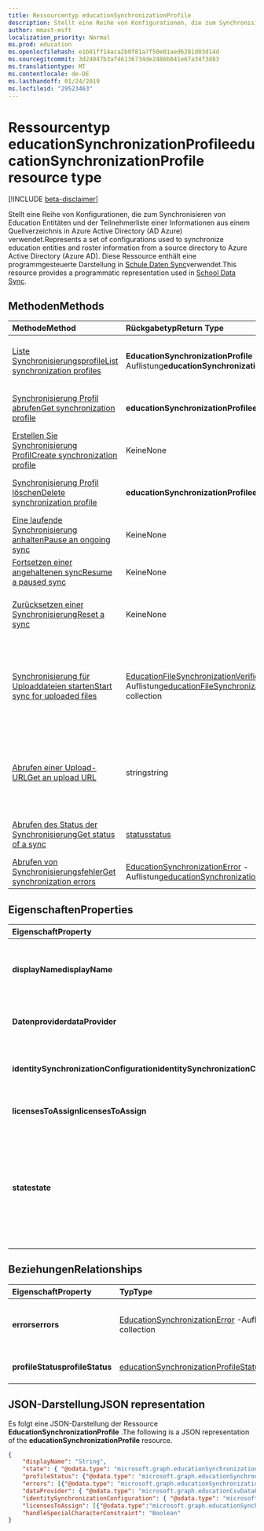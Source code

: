 ```yaml
---
title: Ressourcentyp educationSynchronizationProfile
description: Stellt eine Reihe von Konfigurationen, die zum Synchronisieren von Education Entitäten und der Teilnehmerliste einer Informationen aus einem Quellverzeichnis in Azure Active Directory (AD Azure) verwendet. Diese Ressource enthält eine programmgesteuerte Darstellung in Schule Daten Sync verwendet.
author: mmast-msft
localization_priority: Normal
ms.prod: education
ms.openlocfilehash: e1b81ff14aca2b0f81a7f50e01aed6281d03d14d
ms.sourcegitcommit: 3d24047b3af46136734de2486b041e67a34f3d83
ms.translationtype: MT
ms.contentlocale: de-DE
ms.lasthandoff: 01/24/2019
ms.locfileid: "29523463"
---
```

# <a name="educationsynchronizationprofile-resource-type"></a><span data-ttu-id="a9e16-104">Ressourcentyp educationSynchronizationProfile</span><span class="sxs-lookup"><span data-stu-id="a9e16-104">educationSynchronizationProfile resource type</span></span>

[!INCLUDE [beta-disclaimer](../../includes/beta-disclaimer.md)]

<span data-ttu-id="a9e16-105">Stellt eine Reihe von Konfigurationen, die zum Synchronisieren von Education Entitäten und der Teilnehmerliste einer Informationen aus einem Quellverzeichnis in Azure Active Directory (AD Azure) verwendet.</span><span class="sxs-lookup"><span data-stu-id="a9e16-105">Represents a set of configurations used to synchronize education entities and roster information from a source directory to Azure Active Directory (Azure AD).</span></span> <span data-ttu-id="a9e16-106">Diese Ressource enthält eine programmgesteuerte Darstellung in [Schule Daten Sync](https://sds.microsoft.com)verwendet.</span><span class="sxs-lookup"><span data-stu-id="a9e16-106">This resource provides a programmatic representation used in [School Data Sync](https://sds.microsoft.com).</span></span>

## <a name="methods"></a><span data-ttu-id="a9e16-107">Methoden</span><span class="sxs-lookup"><span data-stu-id="a9e16-107">Methods</span></span>

| <span data-ttu-id="a9e16-108">Methode</span><span class="sxs-lookup"><span data-stu-id="a9e16-108">Method</span></span> | <span data-ttu-id="a9e16-109">Rückgabetyp</span><span class="sxs-lookup"><span data-stu-id="a9e16-109">Return Type</span></span> | <span data-ttu-id="a9e16-110">Beschreibung</span><span class="sxs-lookup"><span data-stu-id="a9e16-110">Description</span></span> |
|:-|:-|:-|
| [<span data-ttu-id="a9e16-111">Liste Synchronisierungsprofile</span><span class="sxs-lookup"><span data-stu-id="a9e16-111">List synchronization profiles</span></span>](../api/educationsynchronizationprofile-list.md) | <span data-ttu-id="a9e16-112">**EducationSynchronizationProfile** -Auflistung</span><span class="sxs-lookup"><span data-stu-id="a9e16-112">**educationSynchronizationProfile** collection</span></span> | <span data-ttu-id="a9e16-113">Abrufen von Listen aller Profile für die Synchronisierung im Mandanten.</span><span class="sxs-lookup"><span data-stu-id="a9e16-113">Get a list of all the synchronization profiles in the tenant.</span></span> |
| [<span data-ttu-id="a9e16-114">Synchronisierung Profil abrufen</span><span class="sxs-lookup"><span data-stu-id="a9e16-114">Get synchronization profile</span></span>](../api/educationsynchronizationprofile-get.md) | <span data-ttu-id="a9e16-115">**educationSynchronizationProfile**</span><span class="sxs-lookup"><span data-stu-id="a9e16-115">**educationSynchronizationProfile**</span></span> | <span data-ttu-id="a9e16-116">Abrufen von einem bestimmten Profil, wenn der Bezeichner Profil.</span><span class="sxs-lookup"><span data-stu-id="a9e16-116">Retrieve a specific profile given the profile identifier.</span></span> |
| [<span data-ttu-id="a9e16-117">Erstellen Sie Synchronisierung Profil</span><span class="sxs-lookup"><span data-stu-id="a9e16-117">Create synchronization profile</span></span>](../api/educationsynchronizationprofile-post.md) | <span data-ttu-id="a9e16-118">Keine</span><span class="sxs-lookup"><span data-stu-id="a9e16-118">None</span></span> | <span data-ttu-id="a9e16-119">Erstellen Sie ein neues Profil Synchronisierung.</span><span class="sxs-lookup"><span data-stu-id="a9e16-119">Create a new synchronization profile.</span></span> |
| [<span data-ttu-id="a9e16-120">Synchronisierung Profil löschen</span><span class="sxs-lookup"><span data-stu-id="a9e16-120">Delete synchronization profile</span></span>](../api/educationsynchronizationprofile-delete.md) | <span data-ttu-id="a9e16-121">**educationSynchronizationProfile**</span><span class="sxs-lookup"><span data-stu-id="a9e16-121">**educationSynchronizationProfile**</span></span> | <span data-ttu-id="a9e16-122">Löschen von einem bestimmten Profil, wenn der Bezeichner Profil.</span><span class="sxs-lookup"><span data-stu-id="a9e16-122">Delete a specific profile given the profile identifier.</span></span> |
| [<span data-ttu-id="a9e16-123">Eine laufende Synchronisierung anhalten</span><span class="sxs-lookup"><span data-stu-id="a9e16-123">Pause an ongoing sync</span></span>](../api/educationsynchronizationprofile-pause.md) | <span data-ttu-id="a9e16-124">Keine</span><span class="sxs-lookup"><span data-stu-id="a9e16-124">None</span></span> | <span data-ttu-id="a9e16-125">Halten Sie eine laufende Synchronisation.</span><span class="sxs-lookup"><span data-stu-id="a9e16-125">Pause an ongoing synchronization.</span></span> |
| [<span data-ttu-id="a9e16-126">Fortsetzen einer angehaltenen sync</span><span class="sxs-lookup"><span data-stu-id="a9e16-126">Resume a paused sync</span></span>](../api/educationsynchronizationprofile-resume.md) | <span data-ttu-id="a9e16-127">Keine</span><span class="sxs-lookup"><span data-stu-id="a9e16-127">None</span></span> | <span data-ttu-id="a9e16-128">Fortzusetzen Sie eine angehaltene Synchronisierung.</span><span class="sxs-lookup"><span data-stu-id="a9e16-128">Resume a paused synchronization.</span></span> |
| [<span data-ttu-id="a9e16-129">Zurücksetzen einer Synchronisierung</span><span class="sxs-lookup"><span data-stu-id="a9e16-129">Reset a sync</span></span>](../api/educationsynchronizationprofile-reset.md) | <span data-ttu-id="a9e16-130">Keine</span><span class="sxs-lookup"><span data-stu-id="a9e16-130">None</span></span> | <span data-ttu-id="a9e16-131">Zurücksetzen Sie den Zustand des Profils und starten Sie Synchronisierung.</span><span class="sxs-lookup"><span data-stu-id="a9e16-131">Reset the state of the profile and restart synchronization.</span></span> |
| [<span data-ttu-id="a9e16-132">Synchronisierung für Uploaddateien starten</span><span class="sxs-lookup"><span data-stu-id="a9e16-132">Start sync for uploaded files</span></span>](../api/educationsynchronizationprofile-start.md) | <span data-ttu-id="a9e16-133">[EducationFileSynchronizationVerificationMessage](educationfilesynchronizationverificationmessage.md) -Auflistung</span><span class="sxs-lookup"><span data-stu-id="a9e16-133">[educationFileSynchronizationVerificationMessage](educationfilesynchronizationverificationmessage.md) collection</span></span>| <span data-ttu-id="a9e16-134">Überprüfen der hochgeladenen Dateien, und starten Sie die Synchronisierung.</span><span class="sxs-lookup"><span data-stu-id="a9e16-134">Verify the uploaded source files and start synchronization.</span></span> <span data-ttu-id="a9e16-135">Gilt nur, wenn der Datenanbieter [EducationCsvDataProvider](educationcsvdataprovider.md)ist.</span><span class="sxs-lookup"><span data-stu-id="a9e16-135">Applies only when the data provider is [educationCsvDataProvider](educationcsvdataprovider.md).</span></span> |
| [<span data-ttu-id="a9e16-136">Abrufen einer Upload-URL</span><span class="sxs-lookup"><span data-stu-id="a9e16-136">Get an upload URL</span></span>](../api/educationsynchronizationprofile-uploadurl.md) | <span data-ttu-id="a9e16-137">string</span><span class="sxs-lookup"><span data-stu-id="a9e16-137">string</span></span> | <span data-ttu-id="a9e16-138">Zurückgeben der kurzlebigen URL zum Hochladen der CSV-Datendateien.</span><span class="sxs-lookup"><span data-stu-id="a9e16-138">Return the short-lived URL to upload CSV data files.</span></span> <span data-ttu-id="a9e16-139">Gilt nur, wenn der Datenanbieter [EducationCsvDataProvider](educationcsvdataprovider.md)ist.</span><span class="sxs-lookup"><span data-stu-id="a9e16-139">Applies only when the data provider is [educationCsvDataProvider](educationcsvdataprovider.md).</span></span> |
| [<span data-ttu-id="a9e16-140">Abrufen des Status der Synchronisierung</span><span class="sxs-lookup"><span data-stu-id="a9e16-140">Get status of a sync</span></span>](../api/educationsynchronizationprofilestatus-get.md) | [<span data-ttu-id="a9e16-141">status</span><span class="sxs-lookup"><span data-stu-id="a9e16-141">status</span></span>](educationsynchronizationprofilestatus.md) | <span data-ttu-id="a9e16-142">Der Status eines bestimmten Synchronisierungsprofils zurückgegeben.</span><span class="sxs-lookup"><span data-stu-id="a9e16-142">Return the status of a specific synchronization profile.</span></span> |
| [<span data-ttu-id="a9e16-143">Abrufen von Synchronisierungsfehler</span><span class="sxs-lookup"><span data-stu-id="a9e16-143">Get synchronization errors</span></span>](../api/educationsynchronizationerrors-get.md) | <span data-ttu-id="a9e16-144">[EducationSynchronizationError](educationsynchronizationerror.md) -Auflistung</span><span class="sxs-lookup"><span data-stu-id="a9e16-144">[educationSynchronizationError](educationsynchronizationerror.md) collection</span></span>| <span data-ttu-id="a9e16-145">Rufen Sie alle Fehler während der Synchronisierung.</span><span class="sxs-lookup"><span data-stu-id="a9e16-145">Get all the errors generated during synchronization.</span></span> |

## <a name="properties"></a><span data-ttu-id="a9e16-146">Eigenschaften</span><span class="sxs-lookup"><span data-stu-id="a9e16-146">Properties</span></span>

| <span data-ttu-id="a9e16-147">Eigenschaft</span><span class="sxs-lookup"><span data-stu-id="a9e16-147">Property</span></span> | <span data-ttu-id="a9e16-148">Typ</span><span class="sxs-lookup"><span data-stu-id="a9e16-148">Type</span></span> | <span data-ttu-id="a9e16-149">Beschreibung</span><span class="sxs-lookup"><span data-stu-id="a9e16-149">Description</span></span> |
|:-|:-|:-|
| <span data-ttu-id="a9e16-150">**displayName**</span><span class="sxs-lookup"><span data-stu-id="a9e16-150">**displayName**</span></span> | <span data-ttu-id="a9e16-151">string</span><span class="sxs-lookup"><span data-stu-id="a9e16-151">string</span></span> |  <span data-ttu-id="a9e16-152">Name des Konfigurationsprofils zum Synchronisieren von Identitäten.</span><span class="sxs-lookup"><span data-stu-id="a9e16-152">Name of the configuration profile for syncing identities.</span></span>         |
| <span data-ttu-id="a9e16-153">**Datenprovider**</span><span class="sxs-lookup"><span data-stu-id="a9e16-153">**dataProvider**</span></span> | [<span data-ttu-id="a9e16-154">educationSynchronizationDataProvider</span><span class="sxs-lookup"><span data-stu-id="a9e16-154">educationSynchronizationDataProvider</span></span>](educationsynchronizationdataprovider.md) |  <span data-ttu-id="a9e16-155">Der Datenanbieter für das Profil verwendet.</span><span class="sxs-lookup"><span data-stu-id="a9e16-155">The data provider used for the profile.</span></span>         |
| <span data-ttu-id="a9e16-156">**identitySynchronizationConfiguration**</span><span class="sxs-lookup"><span data-stu-id="a9e16-156">**identitySynchronizationConfiguration**</span></span> | [<span data-ttu-id="a9e16-157">educationIdentitySynchronizationConfiguration</span><span class="sxs-lookup"><span data-stu-id="a9e16-157">educationIdentitySynchronizationConfiguration</span></span>](educationidentitysynchronizationconfiguration.md) | <span data-ttu-id="a9e16-158">Identität [Erstellung](educationidentitycreationconfiguration.md) oder [übereinstimmenden](educationidentitymatchingconfiguration.md) Konfiguration.</span><span class="sxs-lookup"><span data-stu-id="a9e16-158">Identity [creation](educationidentitycreationconfiguration.md) or [matching](educationidentitymatchingconfiguration.md) configuration .</span></span>        |
| <span data-ttu-id="a9e16-159">**licensesToAssign**</span><span class="sxs-lookup"><span data-stu-id="a9e16-159">**licensesToAssign**</span></span> | <span data-ttu-id="a9e16-160">[EducationSynchronizationLicenseAssignment](educationsynchronizationlicenseassignment.md) -Auflistung</span><span class="sxs-lookup"><span data-stu-id="a9e16-160">[educationSynchronizationLicenseAssignment](educationsynchronizationlicenseassignment.md) collection</span></span>|  <span data-ttu-id="a9e16-161">Lizenz-Setup-Konfiguration.</span><span class="sxs-lookup"><span data-stu-id="a9e16-161">License setup configuration.</span></span>        |
| <span data-ttu-id="a9e16-162">**state**</span><span class="sxs-lookup"><span data-stu-id="a9e16-162">**state**</span></span> | <span data-ttu-id="a9e16-163">educationSynchronizationProfileState</span><span class="sxs-lookup"><span data-stu-id="a9e16-163">educationSynchronizationProfileState</span></span> |  <span data-ttu-id="a9e16-164">Der Zustand des Profils.</span><span class="sxs-lookup"><span data-stu-id="a9e16-164">The state of the profile.</span></span> <span data-ttu-id="a9e16-165">Mögliche Werte sind: `provisioning`, `provisioned`, `provisioningFailed`, `deleting` und `deletionFailed`.</span><span class="sxs-lookup"><span data-stu-id="a9e16-165">Possible values are: `provisioning`, `provisioned`, `provisioningFailed`, `deleting`, `deletionFailed`.</span></span>          |

## <a name="relationships"></a><span data-ttu-id="a9e16-166">Beziehungen</span><span class="sxs-lookup"><span data-stu-id="a9e16-166">Relationships</span></span>

| <span data-ttu-id="a9e16-167">Eigenschaft</span><span class="sxs-lookup"><span data-stu-id="a9e16-167">Property</span></span> | <span data-ttu-id="a9e16-168">Typ</span><span class="sxs-lookup"><span data-stu-id="a9e16-168">Type</span></span> | <span data-ttu-id="a9e16-169">Beschreibung</span><span class="sxs-lookup"><span data-stu-id="a9e16-169">Description</span></span> |
|:-|:-|:-|
| <span data-ttu-id="a9e16-170">**errors**</span><span class="sxs-lookup"><span data-stu-id="a9e16-170">**errors**</span></span> | <span data-ttu-id="a9e16-171">[EducationSynchronizationError](educationsynchronizationerror.md) -Auflistung</span><span class="sxs-lookup"><span data-stu-id="a9e16-171">[educationSynchronizationError](educationsynchronizationerror.md) collection</span></span>| <span data-ttu-id="a9e16-172">Alle Fehler im Zusammenhang mit diesem Profil Synchronisierung.</span><span class="sxs-lookup"><span data-stu-id="a9e16-172">All errors associated with this synchronization profile.</span></span> |
| <span data-ttu-id="a9e16-173">**profileStatus**</span><span class="sxs-lookup"><span data-stu-id="a9e16-173">**profileStatus**</span></span> | [<span data-ttu-id="a9e16-174">educationSynchronizationProfileStatus</span><span class="sxs-lookup"><span data-stu-id="a9e16-174">educationSynchronizationProfileStatus</span></span>](educationsynchronizationprofilestatus.md) | <span data-ttu-id="a9e16-175">Der Synchronisierungsstatus.</span><span class="sxs-lookup"><span data-stu-id="a9e16-175">The synchronization status.</span></span> |

## <a name="json-representation"></a><span data-ttu-id="a9e16-176">JSON-Darstellung</span><span class="sxs-lookup"><span data-stu-id="a9e16-176">JSON representation</span></span>
<span data-ttu-id="a9e16-177">Es folgt eine JSON-Darstellung der Ressource **EducationSynchronizationProfile** .</span><span class="sxs-lookup"><span data-stu-id="a9e16-177">The following is a JSON representation of the **educationSynchronizationProfile** resource.</span></span>

<!-- {
  "blockType": "resource",
  "optionalProperties": [

  ],
  "@odata.type": "microsoft.graph.educationSynchronizationProfile"
}-->

```json
{
    "displayName": "String",
    "state": { "@odata.type": "microsoft.graph.educationSynchronizationProfileState" },
    "profileStatus": {"@odata.type": "microsoft.graph.educationSynchronizationProfileStatus"},
    "errors": [{"@odata.type": "microsoft.graph.educationSynchronizationProfileStatus" }],
    "dataProvider": { "@odata.type": "microsoft.graph.educationCsvDataProvider" },
    "identitySynchronizationConfiguration": { "@odata.type": "microsoft.graph.educationIdentitySynchronizationConfiguration" },
    "licensesToAssign": [{"@odata.type":"microsoft.graph.educationSynchronizationLicenseAssignment"}],
    "handleSpecialCharacterConstraint": "Boolean"
}
```
<!--
{
  "type": "#page.annotation",
  "suppressions": [
    "Error: /api-reference/beta/resources/educationsynchronizationprofile.md:\r\n      Exception processing links.\r\n    System.ArgumentException: Link Definition was null. Link text: !INCLUDE [beta-disclaimer](../../includes/beta-disclaimer.md)\r\n      at ApiDoctor.Validation.DocFile.get_LinkDestinations()\r\n      at ApiDoctor.Validation.DocSet.ValidateLinks(Boolean includeWarnings, String[] relativePathForFiles, IssueLogger issues, Boolean requireFilenameCaseMatch, Boolean printOrphanedFiles)"
  ]
}
-->
